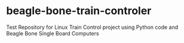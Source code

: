 # beagle-bone-train-controler
Test Repository for Linux Train Control project using Python code and Beagle Bone Single Board Computers


